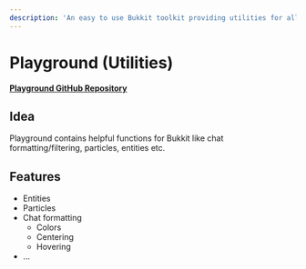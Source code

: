 ```yaml
---
description: 'An easy to use Bukkit toolkit providing utilities for all kinds of stuff.'
---
```


# Playground \(Utilities\)

[**Playground GitHub Repository**](https://github.com/aternosgames/playground)

## Idea

Playground contains helpful functions for Bukkit like chat formatting/filtering, particles, entities etc.

## Features

* Entities
* Particles
* Chat formatting
  * Colors
  * Centering
  * Hovering
* ...
